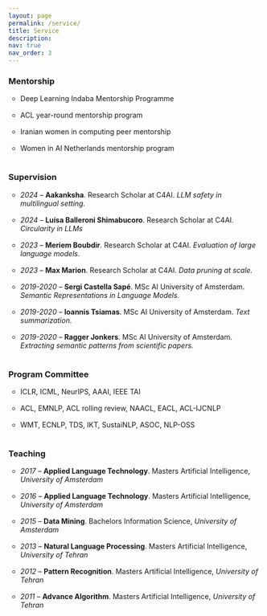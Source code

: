 ```yaml
---
layout: page
permalink: /service/
title: Service
description: 
nav: true
nav_order: 3
---
```



<section>
<h3>Mentorship</h3>
<ul style="list-style-type:circle">
<li style="padding-bottom: 16px;">Deep Learning Indaba Mentorship Programme</li>
<li style="padding-bottom: 16px;">ACL year-round mentorship program</li>
<li style="padding-bottom: 16px;">Iranian women in computing peer mentorship</li>
<li style="padding-bottom: 16px;">Women in AI Netherlands mentorship program</li>
</ul>
</section>

<section>
<h3>Supervision</h3>
<ul style="list-style-type:circle">
<li style="padding-bottom: 16px;"><em>2024 </em> &ndash; <b>Aakanksha</b>. Research Scholar at C4AI. <em>LLM safety in multilingual setting.</em></li>
<li style="padding-bottom: 16px;"><em>2024 </em> &ndash; <b>Luísa Balleroni Shimabucoro</b>. Research Scholar at C4AI. <em>Circularity in LLMs</em></li>

<li style="padding-bottom: 16px;"><em>2023 </em> &ndash; <b>Meriem Boubdir</b>. Research Scholar at C4AI. <em>Evaluation of large language models.</em></li>
<li style="padding-bottom: 16px;"><em>2023 </em> &ndash; <b>Max Marion</b>. Research Scholar at C4AI. <em>Data pruning at scale.</em></li>
<li style="padding-bottom: 16px;"><em>2019-2020 </em> &ndash; <b>Sergi Castella Sapé</b>. MSc AI University of Amsterdam. <em>Semantic Representations in  Language Models.</em> </li>
<li style="padding-bottom: 16px;"><em>2019-2020 </em> &ndash; <b>Ioannis Tsiamas</b>. MSc AI University of Amsterdam. <em>Text summarization.</em> </li>
<li style="padding-bottom: 16px;"><em>2019-2020 </em> &ndash; <b>Ragger Jonkers</b>. MSc AI University of Amsterdam. <em>Extracting semantic patterns from scientific papers.</em> </li>
</ul>
</section>

<section>
<h3>Program Committee</h3>
<ul style="list-style-type:circle">
<li style="padding-bottom: 16px;">ICLR, ICML, NeurIPS, AAAI, IEEE TAI</li>
<li style="padding-bottom: 16px;">ACL, EMNLP, ACL rolling review, NAACL, EACL, ACL-IJCNLP</li>
<li style="padding-bottom: 16px;">WMT, ECNLP, TDS, IKT, SustaiNLP, ASOC, NLP-OSS</li>
</ul>
</section>

<section>
<h3>Teaching</h3>
<ul style="list-style-type:circle">
<li style="padding-bottom: 16px;"> <em>2017</em> &ndash; <b>Applied Language Technology</b>. Masters Artificial Intelligence, <em>University of Amsterdam</em> </li>
<li style="padding-bottom: 16px;"> <em>2016</em> &ndash; <b>Applied Language Technology</b>. Masters Artificial Intelligence, <em>University of Amsterdam</em> </li>
<li style="padding-bottom: 16px;"> <em>2015</em> &ndash; <b>Data Mining</b>. Bachelors Information Science, <em>University of Amsterdam</em> </li>
<li style="padding-bottom: 16px;"> <em>2013</em> &ndash; <b>Natural Language Processing</b>. Masters Artificial Intelligence, <em>University of Tehran</em> </li>
<li style="padding-bottom: 16px;"> <em>2012</em> &ndash; <b>Pattern Recognition</b>. Masters Artificial Intelligence, <em>University of Tehran</em></li>
<li style="padding-bottom: 16px;"> <em>2011</em> &ndash; <b>Advance Algorithm</b>. Masters Artificial Intelligence, <em>University of Tehran</em></li>
</ul>
</section>